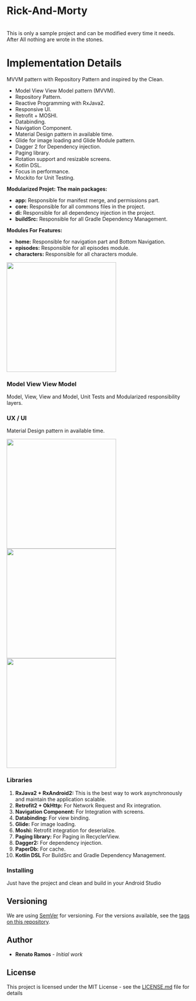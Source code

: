 # Rick-And-Morty
<br />This is only a sample project and can be modified every time it needs. 
<br />After All nothing are wrote in the stones.

# Implementation Details

MVVM pattern with Repository Pattern and inspired by the Clean.

- Model View View Model pattern (MVVM).
- Repository Pattern.
- Reactive Programming with RxJava2.
- Responsive UI.
- Retrofit + MOSHI.
- Databinding.
- Navigation Component.
- Material Design pattern in available time.
- Glide for image loading and Glide Module pattern.
- Dagger 2 for Dependency injection.
- Paging library.
- Rotation support and resizable screens.
- Kotlin DSL.
- Focus in performance.
- Mockito for Unit Testing.

**Modularized Projet:**
**The main packages:**
- **app:** Responsible for manifest merge, and permissions part.
- **core:** Responsible for all commons files in the project.
- **di:** Responsible for all dependency injection in the project.
- **buildSrc:** Responsible for all Gradle Dependency Management. 

**Modules For Features:**
- **home:** Responsible for navigation part and Bottom Navigation.
- **episodes:** Responsible for all episodes module.
- **characters:** Responsible for all characters module.

<img src="https://github.com/renatoramos7/Rick-And-Morty/blob/master/design/Screenshot4.png" width="300">

### Model View View Model
Model, View, View and Model, Unit Tests and Modularized responsibility layers.

### UX / UI
Material Design pattern in available time.

<img src="https://github.com/renatoramos7/Rick-And-Morty/blob/master/design/Screenshot1.jpg" width="300">
<img src="https://github.com/renatoramos7/Rick-And-Morty/blob/master/design/Screenshot2.jpg" width="300">
<img src="https://github.com/renatoramos7/Rick-And-Morty/blob/master/design/Screenshot3.jpg" width="300">

### Libraries

1.  **RxJava2 + RxAndroid2:** This is the best way to work asynchronously and maintain the application scalable.
2.  **Retrofit2 + OkHttp:** For Network Request and Rx integration.
3.  **Navigation Component:** For Integration with screens.
4.  **Databinding:** For view binding.
5.  **Glide:** For image loading.
6.  **Moshi:** Retrofit integration for deserialize.
7.  **Paging library:** For Paging in RecyclerView.
8.  **Dagger2:** For dependency injection.
9.  **PaperDb:** For cache.
10. **Kotlin DSL** For BuildSrc and Gradle Dependency Management.

### Installing
Just have the project and clean and build in your Android Studio

## Versioning

We are using [SemVer](http://semver.org/) for versioning. For the versions available, see the [tags on this repository](https://github.com/renatoramos7/Rick-And-Morty). 

## Author

* **Renato Ramos** - *Initial work*

## License

This project is licensed under the MIT License - see the [LICENSE.md](LICENSE.md) file for details